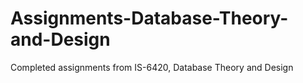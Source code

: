 # Assignments-Database-Theory-and-Design
Completed assignments from IS-6420, Database Theory and Design
